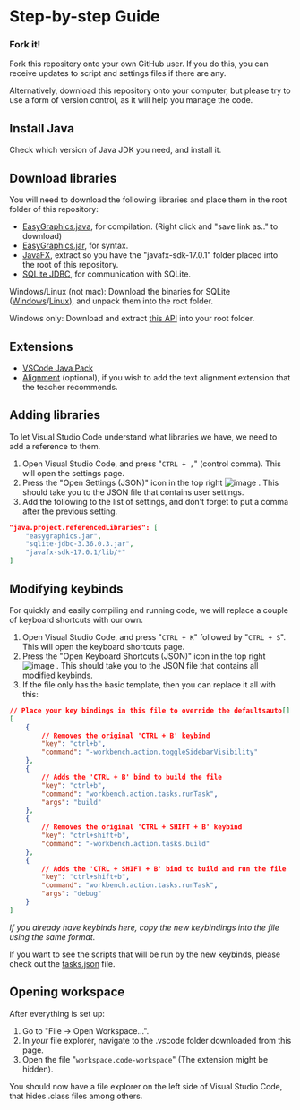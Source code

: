 # Step-by-step Guide
### Fork it!
Fork this repository onto your own GitHub user. If you do this, you can receive updates to script and settings files if there are any.

Alternatively, download this repository onto your computer, but please try to use a form of version control, as it will help you manage the code.

## Install Java
Check which version of Java JDK you need, and install it.

## Download libraries
You will need to download the following libraries and place them in the root folder of this repository:
- [EasyGraphics.java](https://dbsys.info/programmering/easygraphics/download/EasyGraphics.java), for compilation. (Right click and "save link as.." to download)
- [EasyGraphics.jar](https://dbsys.info/programmering/easygraphics/download/easygraphics.jar), for syntax.
- [JavaFX](https://download2.gluonhq.com/openjfx/17.0.1/openjfx-17.0.1_windows-x64_bin-sdk.zip), extract so you have the "javafx-sdk-17.0.1" folder placed into the root of this repository.
- [SQLite JDBC](https://github.com/xerial/sqlite-jdbc/releases/download/3.36.0.3/sqlite-jdbc-3.36.0.3.jar), for communication with SQLite.

Windows/Linux (not mac):
Download the binaries for SQLite ([Windows](https://sqlite.org/2022/sqlite-tools-win32-x86-3380000.zip)/[Linux](https://sqlite.org/2022/sqlite-tools-linux-x86-3380000.zip)), and unpack them into the root folder.

Windows only:
Download and extract [this API](https://sqlite.org/2022/sqlite-dll-win64-x64-3380000.zip) into your root folder.


## **Extensions**
- [VSCode Java Pack](https://marketplace.visualstudio.com/items?itemName=vscjava.vscode-java-pack)
- [Alignment](https://marketplace.visualstudio.com/items?itemName=annsk.alignment) (optional), if you wish to add the text alignment extension that the teacher recommends.


## **Adding libraries**
To let Visual Studio Code understand what libraries we have, we need to add a reference to them.

1. Open Visual Studio Code, and press "`CTRL + ,`" (control comma). This will open the settings page.
1. Press the "Open Settings (JSON)" icon in the top right ![image](https://user-images.githubusercontent.com/26272249/135271284-cf0a5c26-1c04-4c2a-9e43-f02a081be00c.png)
. This should take you to the JSON file that contains user settings.
1. Add the following to the list of settings, and don't forget to put a comma after the previous setting.
```json
"java.project.referencedLibraries": [
    "easygraphics.jar",
    "sqlite-jdbc-3.36.0.3.jar",
    "javafx-sdk-17.0.1/lib/*"
]
```


## **Modifying keybinds**
For quickly and easily compiling and running code, we will replace a couple of keyboard shortcuts with our own.
1. Open Visual Studio Code, and press "`CTRL + K`" followed by "`CTRL + S`". This will open the keyboard shortcuts page.
1. Press the "Open Keyboard Shortcuts (JSON)" icon in the top right ![image](https://user-images.githubusercontent.com/26272249/135271284-cf0a5c26-1c04-4c2a-9e43-f02a081be00c.png)
. This should take you to the JSON file that contains all modified keybinds.
1. If the file only has the basic template, then you can replace it all with this:
```json
// Place your key bindings in this file to override the defaultsauto[]
[
    {
        // Removes the original 'CTRL + B' keybind
        "key": "ctrl+b",
        "command": "-workbench.action.toggleSidebarVisibility"
    },
    {
        // Adds the 'CTRL + B' bind to build the file
        "key": "ctrl+b",
        "command": "workbench.action.tasks.runTask",
        "args": "build"
    },
    {
        // Removes the original 'CTRL + SHIFT + B' keybind
        "key": "ctrl+shift+b",
        "command": "-workbench.action.tasks.build"
    },
    {
        // Adds the 'CTRL + SHIFT + B' bind to build and run the file
        "key": "ctrl+shift+b",
        "command": "workbench.action.tasks.runTask",
        "args": "debug"
    }
]
```
*If you already have keybinds here, copy the new keybindings into the file using the same format.*

If you want to see the scripts that will be run by the new keybinds, please check out the [tasks.json](.vscode/tasks.json) file.


## **Opening workspace**
After everything is set up:
1. Go to "File -> Open Workspace...".
1. In *your* file explorer, navigate to the .vscode folder downloaded from this page.
1. Open the file "`workspace.code-workspace`" (The extension might be hidden).

You should now have a file explorer on the left side of Visual Studio Code, that hides .class files among others.
